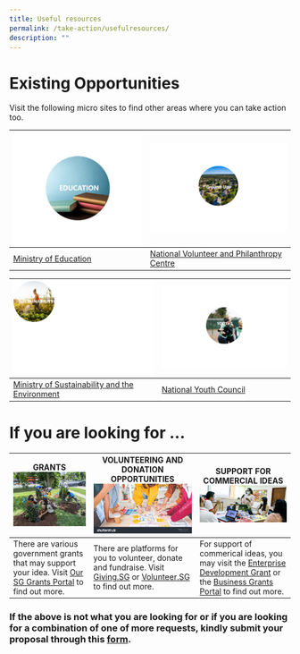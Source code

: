 ```yaml
---
title: Useful resources
permalink: /take-action/usefulresources/
description: ""
---
```

# Existing Opportunities 

Visit the following micro sites to find other areas where you can take action too. 


| ![](/images/education.png)| ![](/images/picture5.png) |
| -------- | -------- |
| [Ministry of Education](https://www.moe.gov.sg)   | [National Volunteer and Philanthropy Centre](https://cityofgood.sg)     |



| ![](/images/sustainability.png)| ![](/images/youths.png)|
| -------- | --------  |
| [Ministry of Sustainability and the Environment](https://mse.gov.sg)     | [National Youth Council](https://nyc.gov.sg)  |





# If you are looking for ... 



| GRANTS ![](/images/whatsapp%20image_2.jpg) | VOLUNTEERING AND DONATION OPPORTUNITIES ![](/images/STOCK%20Photo_1.jpg) | SUPPORT FOR COMMERCIAL IDEAS ![](/images/20210306-loveourhood-katong-142_1.jpg) |
| -------- | -------- | -------- |
| There are various government grants that may support your idea. Visit [Our SG Grants Portal](https://oursggrants.gov.sg) to find out more.  | There are platforms for you to volunteer, donate and fundraise. Visit [Giving.SG](https://www.giving.sg) or [Volunteer.SG](https://www.volunteer.gov.sg/) to find out more. | For support of commerical ideas, you may visit the [Enterprise Development Grant](https://www.enterprisesg.gov.sg/financial-support/enterprise-development-grant) or the [Business Grants Portal](https://www.businessgrants.gov.sg/) to find out more.

### If the above is not what you are looking for or if you are looking for a combination of one of more requests, kindly submit your proposal through this [form](https://go.gov.sg/takeactiontoday). 